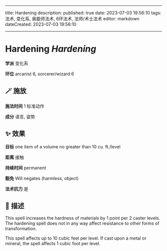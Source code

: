 
---
title: Hardening
description: 
published: true
date: 2023-07-03 19:56:10
tags: 法术, 变化系, 奥能师法术, 6环法术, 法师/术士法术
editor: markdown
dateCreated: 2023-07-03 19:56:10

---

# **Hardening** *Hardening*

**学派** 变化系 

**环位** arcanist 6, sorcerer/wizard 6

## 🪄 施放

**施法时间** 1 标准动作

**成分** 语言, 姿势

## ✨ 效果 

**目标** one item of a volume no greater than 10 cu. ft./level 

**距离** 接触  

**持续时间** permanent 

**豁免** Will negates (harmless, object)

**法术抗力** 是

## 📖 描述

This spell increases the hardness of materials by 1 point per 2 caster levels. The hardening spell does not in any way affect resistance to other forms of transformation.

This spell affects up to 10 cubic feet per level. If cast upon a metal or mineral, the spell affects 1 cubic foot per level.
    